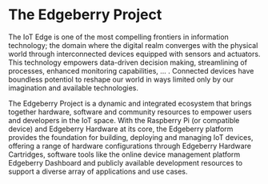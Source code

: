 # The Edgeberry Project

The IoT Edge is one of the most compelling frontiers in information technology; the domain where the digital realm converges with the physical world through interconnected devices equipped with sensors and actuators. This technology empowers data-driven decision making, streamlining of processes, enhanced monitoring capabilities, ... . Connected devices have boundless potentiol to reshape our world in ways limited only by our imagination and available technologies.

The Edgeberry Project is a dynamic and integrated ecosystem that brings together hardware, software and community resources to empower users and developers in the IoT space. With the Raspberry Pi (or compatible device) and Edgeberry Hardware at its core, the Edgeberry platform provides the foundation for building, deploying and managing IoT devices, offering a range of hardware configurations through Edgeberry Hardware Cartridges, software tools like the online device management platform Edgeberry Dashboard and publicly available development resources to support a diverse array of applications and use cases.
